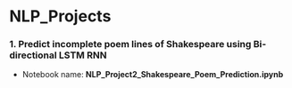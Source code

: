 # NLP_Projects
### 1. Predict incomplete poem lines of Shakespeare using Bi-directional LSTM RNN 
- Notebook name: **NLP_Project2_Shakespeare_Poem_Prediction.ipynb**


